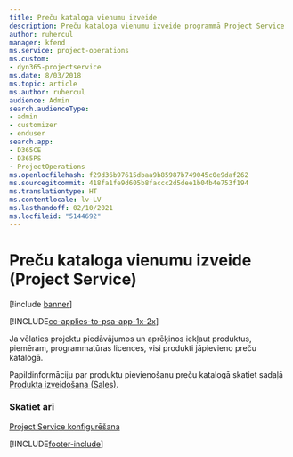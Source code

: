 ```yaml
---
title: Preču kataloga vienumu izveide
description: Preču kataloga vienumu izveide programmā Project Service
author: ruhercul
manager: kfend
ms.service: project-operations
ms.custom:
- dyn365-projectservice
ms.date: 8/03/2018
ms.topic: article
ms.author: ruhercul
audience: Admin
search.audienceType:
- admin
- customizer
- enduser
search.app:
- D365CE
- D365PS
- ProjectOperations
ms.openlocfilehash: f29d36b97615dbaa9b85987b749045c0e9daf262
ms.sourcegitcommit: 418fa1fe9d605b8faccc2d5dee1b04b4e753f194
ms.translationtype: HT
ms.contentlocale: lv-LV
ms.lasthandoff: 02/10/2021
ms.locfileid: "5144692"
---
```

# <a name="create-product-catalog-items-project-service"></a>Preču kataloga vienumu izveide (Project Service)

[!include [banner](../includes/psa-now-project-operations.md)]

[!INCLUDE[cc-applies-to-psa-app-1x-2x](../includes/cc-applies-to-psa-app-1x-2x.md)]

Ja vēlaties projektu piedāvājumos un aprēķinos iekļaut produktus, piemēram, programmatūras licences, visi produkti jāpievieno preču katalogā.  
  
 Papildinformāciju par produktu pievienošanu preču katalogā skatiet sadaļā [Produkta izveidošana (Sales)](https://docs.microsoft.com/dynamics365/sales-enterprise/create-product-sales).  
  
### <a name="see-also"></a>Skatiet arī  
 [Project Service konfigurēšana](../psa/configure.md)


[!INCLUDE[footer-include](../includes/footer-banner.md)]